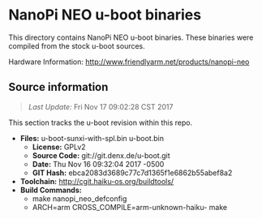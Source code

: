 NanoPi NEO u-boot binaries
===================

This directory contains NanoPi NEO u-boot binaries.
These binaries were compiled from the stock u-boot sources.

Hardware Information: <http://www.friendlyarm.net/products/nanopi-neo>

Source information
-------------
> *Last Update:* Fri Nov 17 09:02:28 CST 2017

This section tracks the u-boot revision within this repo.

* **Files:**  u-boot-sunxi-with-spl.bin u-boot.bin
  * **License:** GPLv2
  * **Source Code:** git://git.denx.de/u-boot.git
  * **Date:** Thu Nov 16 09:32:04 2017 -0500
  * **GIT Hash:** ebca2083d3689c77c7d1365f1e6862b55abef8a2
* **Toolchain:** http://cgit.haiku-os.org/buildtools/
* **Build Commands:**
  * make nanopi_neo_defconfig
  * ARCH=arm CROSS_COMPILE=arm-unknown-haiku- make
